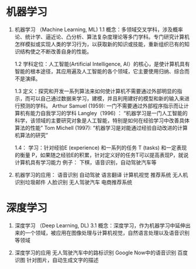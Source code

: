 # 机器学习
1. 机器学习 （Machine Learning, ML)
     1.1 概念：多领域交叉学科，涉及概率论、统计学、逼近论、凸分析、算法复杂度理论等多门学科。专门研究计算机怎样模拟或实现人类的学习行为，以获取新的知识或技能，重新组织已有的知识结构使之不断改善自身的性能。

     1.2 学科定位：人工智能(Artificial Intelligence, AI）的核心，是使计算机具有智能的根本途径，其应用遍及人工智能的各个领域，它主要使用归纳、综合而不是演绎。

     1.3 定义：探究和开发一系列算法来如何使计算机不需要通过外部明显的指示，而可以自己通过数据来学习，建模，并且利用建好的模型和新的输入来进行预测的学科。
         Arthur Samuel (1959): 一门不需要通过外部程序指示而让计算机有能力自我学习的学科
         Langley（1996) ： “机器学习是一门人工智能的科学，该领域的主要研究对象是人工智能，特别是如何在经验学习中改善具体算法的性能”
         Tom Michell (1997):  “机器学习是对能通过经验自动改进的计算机算法的研究”

     1.4： 学习：针对经验E (experience) 和一系列的任务 T (tasks) 和一定表现的衡量 P，如果随之经验E的积累，针对定义好的任务T可以提高表现P，就说计算机具有学习能力
          例子： 下棋，语音识别，自动驾驶汽车等

2. 机器学习的应用：
     语音识别
     自动驾驶
     语言翻译
     计算机视觉
     推荐系统
     无人机
     识别垃圾邮件
     人脸识别
     无人驾驶汽车
     电商推荐系统


# 深度学习
1. 深度学习 （Deep Learning, DL)
    3.1 概念：深度学习，作为机器学习中延伸出来的一个领域，被应用在图像处理与计算机视觉，自然语言处理以及语音识别等领域

2. 深度学习的应用
    无人驾驶汽车中的路标识别
    Google Now中的语音识别
    百度识图
    针对图片，自动生成文字的描述